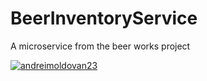 # BeerInventoryService

A microservice from the beer works project

[![andreimoldovan23](https://circleci.com/gh/andreimoldovan23/BeerInventoryService.svg?style=svg)](https://app.circleci.com/pipelines/github/andreimoldovan23/BeerInventoryService)
